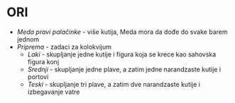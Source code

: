# ORI

<ul>
  <li> <i> Meda pravi palačinke </i> - više kutija, Meda mora da dođe do svake barem jednom </li>
   <li> <i> Priprema </i> - zadaci za kolokvijum
     <ul>
       <li> <i> Laki </i> - skupljanje jedne kutije i figura koja se krece kao sahovska figura konj </li>
       <li> <i> Srednji </i> - skupljanje jedne plave, a zatim jedne narandzaste kutije i portovi </li>
       <li> <i> Teski </i> - skupljanje tri plave, a zatim dve narandzaste kutije i izbegavanje vatre </li>
     </ul>
   </li>
</ul>
